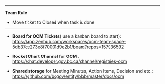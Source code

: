 ----

**Team Rule**
- Move ticket to Closed when task is done

----

- **Board for OCM Tickets**( use a kanban board to start): https://app.zenhub.com/workspaces/ocm-team-space-5db37ce273e8f70001d9e2b1/board?repos=157936592 

- **Rocket Chart Channel for OCM** : https://chat.developer.gov.bc.ca/channel/registries-ocm 

- **Shared storage** for Meeting Minutes, Action Items, Decision and etc.: https://github.com/bcgov/entity/blob/master/docs/ocm 
